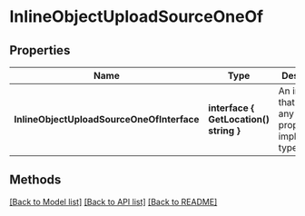 # InlineObjectUploadSourceOneOf

## Properties

Name | Type | Description | Notes
------------ | ------------- | ------------- | -------------
**InlineObjectUploadSourceOneOfInterface** | **interface { GetLocation() string }** | An interface that can hold any of the proper implementing types |

## Methods


[[Back to Model list]](../README.md#documentation-for-models) [[Back to API list]](../README.md#documentation-for-api-endpoints) [[Back to README]](../README.md)



